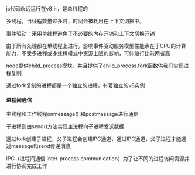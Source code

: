 js代码永远运行在v8上，是单线程的

多线程，当线程数量过多时，时间会被耗用在上下文切换中。

事件驱动：采用单线程避免了不必要的内存开销和上下文切换开销

由于所有处理都在单线程上进行。影响事件驱动服务模型性能点在于CPU的计算能力，不受多进程或多线程模式中资源上限的影响，可伸缩行比前两者高

node提供child_process模块。并且提供了child_process.fork函数供我们实现进程复制

通过fork复制的进程都是一个独立的进程，有着独立的v8实例

#### 进程间通信

主线程和工作线程onmessage() 和postmessage进行通信

子进程则由send()方法实现主进程向子进程发送数据

通过fork创建子进程，父子进程会创建IPC通道，通过IPC通道，父子进程才能通过message和send传递消息

IPC（进程间通信 inter-process communication）为了让不同的进程访问资源并进行协调完成工作